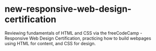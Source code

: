 # new-responsive-web-design-certification
Reviewing fundamentals of HTML and CSS via the freeCodeCamp - Responsive Web Design Certification, practicing how to build webpages using HTML for content, and CSS for design.
